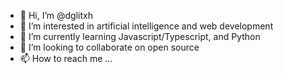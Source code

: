 - 👋 Hi, I’m @dglitxh
- 👀 I’m interested in artificial intelligence and web development
- 🌱 I’m currently learning Javascript/Typescript, and Python
- 💞️ I’m looking to collaborate on open source
- 📫 How to reach me ...

<!---
dglitxh/dglitxh is a ✨ special ✨ repository because its `README.md` (this file) appears on your GitHub profile.
You can click the Preview link to take a look at your changes.
--->
